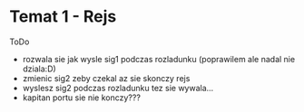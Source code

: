 # Temat 1 - Rejs

ToDo

- rozwala sie jak wysle sig1 podczas rozladunku (poprawilem ale nadal nie dziala:D)
- zmienic sig2 zeby czekal az sie skonczy rejs
- wyslesz sig2 podczas rozladunku tez sie wywala...
- kapitan portu sie nie konczy???